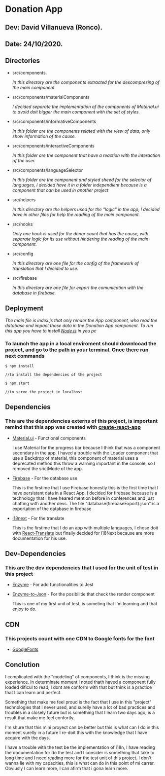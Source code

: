 # Donation App
## Dev: David Villanueva (Ronco).
## Date: 24/10/2020.


## Directories
* src/components.

    _In this directory are the components extracted for the descompresing of the main component._

* src/components/materialComponents
    
    _I decided separate the implementation of the components of Material.ui to avoid doit bigger the main component with the set of styles._
    
* src/components/informativeComponents
  
    _In this folder are the components  related with the view of data, only show information of the cause._

* src/components/interactiveComponents

    _In this folder are the component that have a reaction with the interaction of the user._

* src/components/languageSelector

    _In this folder are the component and styled sheed for the selector of languages, I decided have it
    in a folder independient because is a component that can be used in another project_

* src/helpers
    
    _In this directory are the helpers used for the "logic" in the app, I decided have in other files for help the reading of the main component._
    
* src/hooks

    _Only one hook is used for the donor count that has the cause, with separate logic for its use without hindering the reading of the main component._

* src/config

    _In this directory are one file for the config of the framework of translation that I decided to use._

* src/firebase

    _In this directory are one file for export the comunication with the database in firebase._


## Deployment

_The main file is index.js that only render the App component, who read the database and impact 
those data in the Donation App component. To run this app you have to install [Node.js](https://nodejs.org/es/) in you pc_




### To launch the app in a local enviroment should downlooad the project, and go to the path in your terminal. Once there run next commands
    
    
    $ npm install

    //to install the dependencies of the project

    $ npm start

    //to serve the project in localhost
    



## Dependencies 

### This are the dependencies externs of this project, is important remind that this app was created with [create-react-app](https://create-react-app.dev/)

+ [Material.ui](https://material-ui.com/) - Functional components

    I use Material for the progress bar because I think that was a component secondary in the app.
    I haved a trouble with the Loader component that use a Backdrop of material, this component of material uses a deprecated method this throw a warning important in the console, so I removed the srictMode of the app.

+ [Firebase](https://firebase.google.com/?gclid=Cj0KCQjwzbv7BRDIARIsAM-A6-3GcIZDY5gRt7ThGz1bP25XEJPEbOo6D-dQfMo1NDFfbRR3XEkk9-waApwmEALw_wcB) - For the database use

    This is the firstime that I use Firebase honestly this is the first time that I have persistant data in a React App.
    I decided for firebase because is a technology that I have heared mention before in conferences and just chatting with another devs.
    The file "database(firebaseExport).json" is a exportation of the database in firebase

+ [i18next](https://www.i18next.com/) - For the translate

    This is the firstime that I do an app with multiple languages, I chose doit with [React-Translate](https://www.npmjs.com/package/react-translate) but finally decided for i18Next because are more documentation for his use.

## Dev-Dependencies

### This are the dev dependencies that I used for the unit of test in this project

+ [Enzyme](https://enzymejs.github.io/enzyme/) - For add functionalities to Jest
  
+ [Enzyme-to-Json](https://www.npmjs.com/package/enzyme-to-json) - For the posibilitie that check the render component

    This is one of my first unit of test, is someting that I'm learning and that enjoy to do.

## CDN

### This projects count with one CDN to Google fonts for the font

+ [GoogleFonts](https://fonts.google.com/)


## Conclution

 I complicated with the "modeling" of components, I think is the missing experience. In determinate moment I noted thath haved a component fully loaded dificul to read, I dont are conform with that but think is a practice that I can learn and perfect.

 Something that make me feel proud is the fact that I use in this "project" technologies that I never used, and surelly have a lot of bad practices and troubles in a closely future but is something that I learn two days ago, is a result that make me feel confortly.

 I'm shure that this mini proyect can be better but this is what can I do in this moment surelly in a future I re-doit this with the knowledge that I have acquire with the days.

 I have a trouble with the test be the implementation of i18n, I have reading the documentation for do the test and I consider is something that take to long time and I need reading more for the test unit of this project. I don't wanna lie with my capacities, this is what can do in this point of mi carrer. Obviusly I can learn more, I can afirm that i gona learn more.

